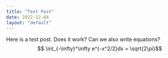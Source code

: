 ```yaml
---
title: "Test Post"
date: 2022-12-04
layout: "default"
---
```


Here is a test post. Does it work? Can we also write equations?
$$ \int_{-\infty}^\infty e^{-x^2/2}dx = \sqrt{2\pi}$$